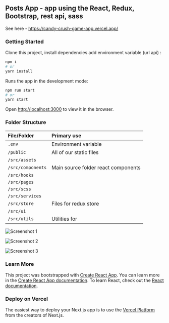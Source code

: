 ##  Posts App - app using the React, Redux, Bootstrap, rest api, sass

See here - https://candy-crush-game-app.vercel.app/

### Getting Started

Clone this project, install dependencies add environment variable (url api) :

```bash
npm i
# or
yarn install
```

Runs the app in the development mode:

```bash
npm run start
# or
yarn start
```

Open [http://localhost:3000](http://localhost:3000) to view it in the browser.

### Folder Structure
 
| File/Folder  	   									| Primary use    																								|
| :-------------------------------- | :------------------------------------------------------------ |
| `.env`	          			 					| Environment variable																					|
| `/public`          			 					| All of our static files																				|
| `/src/assets`			         				|  																															|
| `/src/components`       					| Main source folder react components    												|
| `/src/hooks`			         				|  																															|
| `/src/pages`			         				|  																															|
| `/src/scss`			  	       				|  																															|
| `/src/services`		         				|  																															|
| `/src/store`			         				| Files for redux store 																				|
| `/src/ui`					         				|  																															|
| `/src/utils`			         				| Utilities for 												 												|


![Screenshot 1](/public/shots/shot1.jpg)

![Screenshot 2](/public/shots/shot2.jpg)

![Screenshot 3](/public/shots/shot3.jpg)

### Learn More

This project was bootstrapped with [Create React App](https://github.com/facebook/create-react-app).
You can learn more in the [Create React App documentation](https://facebook.github.io/create-react-app/docs/getting-started).
To learn React, check out the [React documentation](https://reactjs.org/).

### Deploy on Vercel

The easiest way to deploy your Next.js app is to use the [Vercel Platform](https://vercel.com/new?utm_medium=default-template&filter=next.js&utm_source=create-next-app&utm_campaign=create-next-app-readme) from the creators of Next.js.
